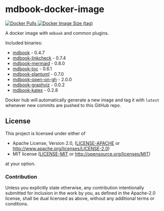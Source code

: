 # mdbook-docker-image

[
  ![Docker Pulls](https://img.shields.io/docker/pulls/michaelfbryan/mdbook-docker-image)
  ![Docker Image Size (tag)](https://img.shields.io/docker/image-size/michaelfbryan/mdbook-docker-image/latest)
][image]

A docker image with `mdbook` and common plugins.

Included binaries:

- [mdbook](https://crates.io/crates/mdbook) - 0.4.7
- [mdbook-linkcheck](https://crates.io/crates/mdbook-linkcheck) - 0.7.4
- [mdbook-mermaid](https://crates.io/crates/mdbook-mermaid) - 0.8.0
- [mdbook-toc](https://crates.io/crates/mdbook-toc) - 0.6.1
- [mdbook-plantuml](https://crates.io/crates/mdbook-plantuml) - 0.7.0
- [mdbook-open-on-gh](https://crates.io/crates/mdbook-open-on-gh) - 2.0.0
- [mdbook-graphviz](https://crates.io/crates/mdbook-graphviz) - 0.0.2
- [mdbook-katex](https://crates.io/crates/mdbook-katex) - 0.2.8

Docker hub will automatically generate a new image and tag it with `latest`
whenever new commits are pushed to this GitHub repo.

## License

This project is licensed under either of

 * Apache License, Version 2.0, ([LICENSE-APACHE](LICENSE-APACHE.md) or
   http://www.apache.org/licenses/LICENSE-2.0)
 * MIT license ([LICENSE-MIT](LICENSE-MIT.md) or
   http://opensource.org/licenses/MIT)

at your option.

### Contribution

Unless you explicitly state otherwise, any contribution intentionally
submitted for inclusion in the work by you, as defined in the Apache-2.0
license, shall be dual licensed as above, without any additional terms or
conditions.

[image]: https://hub.docker.com/r/michaelfbryan/mdbook-docker-image
